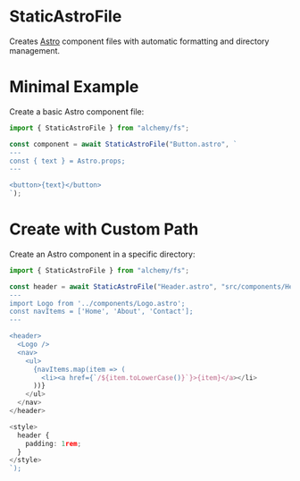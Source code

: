 # StaticAstroFile

Creates [Astro](https://astro.build/) component files with automatic formatting and directory management.

# Minimal Example

Create a basic Astro component file:

```ts
import { StaticAstroFile } from "alchemy/fs";

const component = await StaticAstroFile("Button.astro", `
---
const { text } = Astro.props;
---

<button>{text}</button>
`);
```

# Create with Custom Path

Create an Astro component in a specific directory:

```ts
import { StaticAstroFile } from "alchemy/fs";

const header = await StaticAstroFile("Header.astro", "src/components/Header.astro", `
---
import Logo from '../components/Logo.astro';
const navItems = ['Home', 'About', 'Contact'];
---

<header>
  <Logo />
  <nav>
    <ul>
      {navItems.map(item => (
        <li><a href={`/${item.toLowerCase()}`}>{item}</a></li>
      ))}
    </ul>
  </nav>
</header>

<style>
  header {
    padding: 1rem;
  }
</style>
`);
```